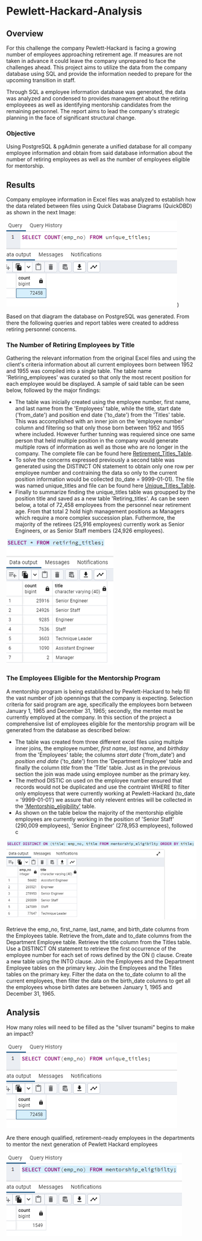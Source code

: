 # Pewlett-Hackard-Analysis
## Overview
For this challenge the company Pewlett-Hackard is facing a growing number of employees approaching retirement age. If measures are not taken in advance it could leave the company unprepared to face the challenges ahead. This project aims to utilize the data from the company database using SQL and provide the information needed to prepare for the upcoming transition in staff.

Through SQL a employee information database was generated, the data was analyzed and condensed to provides management about the retiring employeees as well as identifying mentorship candidates from the remaining personnel. The report aims to lead the company's strategic planning in the face of significant structural change.

### Objective
Using PostgreSQL & pgAdmin generate a unified database for all company employee information and obtain from said database information about the number of retiring employees as well as the number of employees eligible for mentorship.

## Results
Company employee information in Excel files was analyzed to establish how the data related between files using Quick Database Diagrams (QuickDBD) as shown in the next Image:

![Retiring_employees_count](https://github.com/Li11iana/Pewlett-Hackard-Analysis/blob/main/Analysis/Retiring_employees_count.png))

Based on that diagram the database on PostgreSQL was generated. From there the following queries and report tables were created to address  retiring personnel concerns.

### The Number of Retiring Employees by Title

Gathering the relevant information from the original Excel files and using the client's criteria information about all current employees born between 1952 and 1955 was compiled into a single table. The table name 'Retiring_employees' was curated so that only the most recent position for each employee would be displayed.
A sample of said table can be seen below, followed by the major findings:

* The table was inicially created using the employee number, first name, and last name from the 'Employees' table, while the title, start date ('from_date') and position end date ('to_date') from the 'Titles' table. This was accomplished with an inner join on the 'employee number' column and filtering so that only those born between 1952 and 1955 where included. However further tunning was requiered since one same person that held multiple position in the company would generate multiple rows of information as well as those who are no longer in the company. The complete file can be found here [Retirement_Titles_Table](https://github.com/Li11iana/Pewlett-Hackard-Analysis/blob/main/Analysis/retirement_titles.csv).
* To solve the concerns expressed previously a second table was generated using the DISTINCT ON statement to obtain only one row per employee number and contraining the data so  only to the current position information would be collected (to_date = 9999-01-01). The file was named unique_titles and  file can be found here [Unique_Titles_Table](https://github.com/Li11iana/Pewlett-Hackard-Analysis/blob/main/Analysis/unique_titles.csv).
* Finally to summarize finding the unique_titles table was groupped by the position title and saved as a new table 'Retiring_titles'. As can be seen below, a total of 72,458 employees from the personnel near retirement age. From that total 2 hold high management positions as Managers which require a more complex succession plan. Futhermore, the majority of the retirees (25,916 employees) currently work as Senior Engineers, or as Senior Staff members (24,926 employees).

![Retiring_employees_by_title.png](https://github.com/Li11iana/Pewlett-Hackard-Analysis/blob/main/Analysis/Retiring_employees_by_title.png)


### The Employees Eligible for the Mentorship Program

A mentorship program is being established by Pewlett-Hackard to help fill the vast number of job opennings that the company is expecting. Selection criteria for said program are age, specifically the employees born between January 1, 1965 and December 31, 1965; secondly, the mentee must be currently employed at the company. In this section of the project a comprehensive list of employees eligible for the mentorship program will be generated from the database as described below:

* The table was created from three different excel files using multiple inner joins, the employee number, *first name*, *last name*, and *birthday* from the 'Employees' table; the columns *start date* ('from_date') and *position end date* ('to_date') from the 'Department Employee' table and finally the column *title* from the 'Title' table. Just as in the previous section the join was made using employee number as the primary key.
* The method DISTIC on used on the employee number ensured that records would not be duplicated and use the contraint WHERE to filter only employess that were currently working at Pewlett-Hackard (to_date = '9999-01-01') we assure that only relevent entries will be collected in the ['Mentorship_eligibility'](https://github.com/Li11iana/Pewlett-Hackard-Analysis/blob/main/Analysis/mentorship_eligibilty.csv) table.
* As shown on the table below the majority of the mentorship eligible employees are currently working in the position of 'Senior Staff' (290,009 employees), 'Senior Engineer' (278,953 employees), followed c

![mentorship_eligibilty_by_title.png](https://github.com/Li11iana/Pewlett-Hackard-Analysis/blob/main/Analysis/mentorship_eligibilty_by_title.png)

Retrieve the emp_no, first_name, last_name, and birth_date columns from the Employees table.
Retrieve the from_date and to_date columns from the Department Employee table.
Retrieve the title column from the Titles table.
Use a DISTINCT ON statement to retrieve the first occurrence of the employee number for each set of rows defined by the ON () clause.
Create a new table using the INTO clause.
Join the Employees and the Department Employee tables on the primary key.
Join the Employees and the Titles tables on the primary key.
Filter the data on the to_date column to all the current employees, then filter the data on the birth_date columns to get all the employees whose birth dates are between January 1, 1965 and December 31, 1965.


## Analysis

How many roles will need to be filled as the "silver tsunami" begins to make an impact?

![Retiring_employees_count.png](https://github.com/Li11iana/Pewlett-Hackard-Analysis/blob/main/Analysis/Retiring_employees_count.png)

Are there enough qualified, retirement-ready employees in the departments to mentor the next generation of Pewlett Hackard employees


![mentorship_employee_count.png](https://github.com/Li11iana/Pewlett-Hackard-Analysis/blob/main/Analysis/mentorship_employee_count.png)
